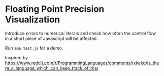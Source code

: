 # Floating Point Precision Visualization

Introduce errors to numerical literals and check how often the control flow in a short piece of Javascript will be affected.

Run `ama test.js` for a demo.

Inspired by https://www.reddit.com/r/ProgrammingLanguages/comments/rxkekq/is_there_a_language_which_can_keep_track_of_the/
